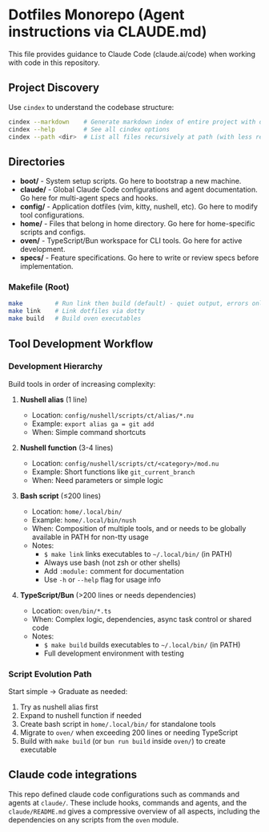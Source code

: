 # Dotfiles Monorepo (Agent instructions via CLAUDE.md)

This file provides guidance to Claude Code (claude.ai/code) when working with code in this repository.

## Project Discovery

Use `cindex` to understand the codebase structure:

```bash
cindex --markdown    # Generate markdown index of entire project with descriptions
cindex --help        # See all cindex options
cindex --path <dir>  # List all files recursively at path (with less relavent files filtered out)
```

## Directories

- **boot/** - System setup scripts. Go here to bootstrap a new machine.
- **claude/** - Global Claude Code configurations and agent documentation. Go here for multi-agent specs and hooks.
- **config/** - Application dotfiles (vim, kitty, nushell, etc). Go here to modify tool configurations.
- **home/** - Files that belong in home directory. Go here for home-specific scripts and configs.
- **oven/** - TypeScript/Bun workspace for CLI tools. Go here for active development.
- **specs/** - Feature specifications. Go here to write or review specs before implementation.

### Makefile (Root)

```bash
make         # Run link then build (default) - quiet output, errors only
make link    # Link dotfiles via dotty
make build   # Build oven executables
```

## Tool Development Workflow

### Development Hierarchy

Build tools in order of increasing complexity:

1. **Nushell alias** (1 line)
   - Location: `config/nushell/scripts/ct/alias/*.nu`
   - Example: `export alias ga = git add`
   - When: Simple command shortcuts

2. **Nushell function** (3-4 lines)
   - Location: `config/nushell/scripts/ct/<category>/mod.nu`
   - Example: Short functions like `git_current_branch`
   - When: Need parameters or simple logic

3. **Bash script** (≤200 lines)
   - Location: `home/.local/bin/`
   - Example: `home/.local/bin/nush`
   - When: Composition of multiple tools, and or needs to be globally available in PATH for non-tty usage
   - Notes:
     - `$ make link` links executables to `~/.local/bin/` (in PATH)
     - Always use bash (not zsh or other shells)
     - Add `:module:` comment for documentation
     - Use `-h` or `--help` flag for usage info

4. **TypeScript/Bun** (>200 lines or needs dependencies)
   - Location: `oven/bin/*.ts`
   - When: Complex logic, dependencies, async task control or shared code
   - Notes:
     - `$ make build` builds executables to `~/.local/bin/` (in PATH)
     - Full development environment with testing

### Script Evolution Path

Start simple → Graduate as needed:

1. Try as nushell alias first
2. Expand to nushell function if needed
3. Create bash script in `home/.local/bin/` for standalone tools
4. Migrate to `oven/` when exceeding 200 lines or needing TypeScript
5. Build with `make build` (or `bun run build` inside `oven/`) to create executable

## Claude code integrations

This repo defined claude code configurations such as commands and agents at `claude/`. These include hooks, commands and agents, and the `claude/README.md` gives a compressive overview of all aspects, including the dependencies on any scripts from the `oven` module.
